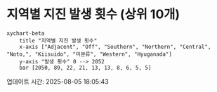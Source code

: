 # 지역별 지진 발생 횟수 (상위 10개)

```mermaid
xychart-beta
    title "지역별 지진 발생 횟수"
    x-axis ["Adjacent", "Off", "Southern", "Northern", "Central", "Noto,", "Kiisuido", "미분류", "Western", "Hyuganada"]
    y-axis "발생 횟수" 0 --> 2052
    bar [2050, 89, 22, 21, 13, 13, 8, 6, 5, 5]
```

업데이트 시간: 2025-08-05 18:05:43
